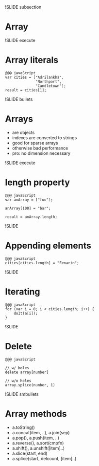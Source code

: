 !SLIDE subsection
# Array

!SLIDE execute
# Array literals #

	@@@ javaScript
	var cities = ["Adrilankha",
	              "Northport",
	              "Candletown"];
	result = cities[1];

!SLIDE bullets
# Arrays
* are objects
* indexes are converted to strings
* good for sparse arrays
* otherwise bad performance
* pro: no dimension necessary

!SLIDE execute
# length property #

	@@@ javaScript
	var anArray = ["foo"];

	anArray[100] = "bar";

	result = anArray.length;

!SLIDE
# Appending elements #

	@@@ javaScript
	cities[cities.length] = "Fenario";

!SLIDE
# Iterating #

	@@@ javaScript
	for (var i = 0; i < cities.length; i++) {
		doIt(a[i]);
	}

!SLIDE
# Delete #

	@@@ javaScript

	// w/ holes
	delete array[number]

	// w/o holes
	array.splice(number, 1)

!SLIDE smbullets
# Array methods #

* a.toString()
* a.concat(item, ..), a.join(sep)
* a.pop(), a.push(item, ..)
* a.reverse(), a.sort(cmpfn)
* a.shift(), a.unshift([item]..)
* a.slice(start, end)
* a.splice(start, delcount, [item]..)

